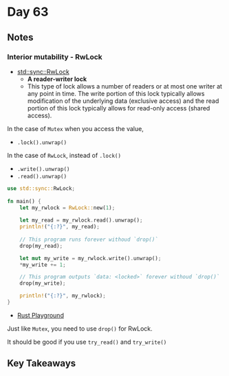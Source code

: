 # Day 63

## Notes

### Interior mutability - RwLock

- [std::sync::RwLock](https://doc.rust-lang.org/stable/std/sync/struct.RwLock.html)
  - **A reader-writer lock**
  - This type of lock allows a number of readers or at most one writer at any point in time. The write portion of this lock typically allows modification of the underlying data (exclusive access) and the read portion of this lock typically allows for read-only access (shared access).

In the case of `Mutex` when you access the value,

- `.lock().unwrap()`

In the case of `RwLock`, instead of `.lock()`

- `.write().unwrap()`
- `.read().unwrap()`

```rust
use std::sync::RwLock;
 
fn main() {
    let my_rwlock = RwLock::new(1);
 
    let my_read = my_rwlock.read().unwrap();
    println!("{:?}", my_read);
 
    // This program runs forever withoud `drop()`
    drop(my_read);

    let mut my_write = my_rwlock.write().unwrap();
    *my_write += 1;

    // This program outputs `data: <locked>` forever withoud `drop()`
    drop(my_write);

    println!("{:?}", my_rwlock);
}
```

- [Rust Playground](https://play.rust-lang.org/?version=stable&mode=debug&edition=2021&gist=0f4ef65005e3899ac67d519a2c38ada5)

Just like `Mutex`, you need to use `drop()` for RwLock.

It should be good if you use `try_read()` and `try_write()`

## Key Takeaways

